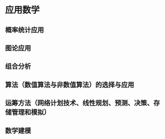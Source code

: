 # 应用数学

## 概率统计应用

## 图论应用

## 组合分析

## 算法（数值算法与非数值算法）的选择与应用

## 运筹方法（网络计划技术、线性规划、预测、决策、存储管理和模拟）

## 数学建模

